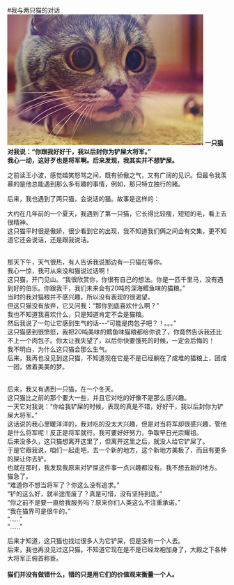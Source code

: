 #我与两只猫的对话
![cat](/images/blog/cat.jpg)
**一只猫对我说：“你跟我好好干，我以后封你为铲屎大将军。”<br>
我心一动，这好歹也是将军啊。后来发现，我其实并不想铲屎。**<br>

之前读王小波，感觉嬉笑怒骂之间，既有骄傲之气，又有广阔的见识。但最令我羡慕的是他总能遇到那么多有趣的事情，例如，那只特立独行的猪。<br>

后来，我也遇到了两只猫，会说话的猫。故事是这样的：<br>

大约在几年前的一个夏天，我遇到了第一只猫，它长得比较瘦，短短的毛，看上去很精神。<br>
这只猫平时很是傲娇，很少看到它的出现，我不知道我们俩之间会有交集，更不知道它还会说话，还是跟我说话。<br>
<br>

那天下午，天气很热，有人告诉我说那边有一只猫在等你。<br>
我心一惊，我可从来没和猫说过话啊！<br>
这只猫，开门见山。“我很欣赏你，你很有自己的想法。你是一匹千里马，没有遇到好的伯乐。你跟我干，我们未来会有20吨的深海鳕鱼味的猫粮。”<br>
当时的我对猫粮并不感兴趣，所以没有表现的很渴望。<br>
但这只猫没有放弃，它又问我：“那你到底喜欢什么啊？”<br>
我也不知道我喜欢什么，只是知道肯定不会是猫粮。<br>
然后我说了一句让它感到生气的话---“可能是肉包子吧？！。。。”<br>
这只猫感到很愤怒，我把20吨美味的鳕鱼味猫粮都给你说了，你竟然告诉我还比不上一个肉包子。你太让我失望了，以后你快要饿死的时候，一定会后悔的！<br>
我不明白，为什么这只猫会那么生气。<br>
后来，我再也没见到这只猫，不知道现在它是不是已经躺在了成堆的猫粮上，团成一团，做着美美的梦。<br>
<br>

后来，我又有遇到一只猫，在一个冬天。<br>
这只猫比之前的那个要大一些，并且它对吃的好像不是那么感兴趣。<br>
一天它对我说：“你给我铲屎的时候，表现的真是不错，好好干，我以后封你为铲屎大将军。”<br>
这话说的我心里暖洋洋的，我对吃的没太大兴趣，但是对当将军却很感兴趣，管他是什么将军呢！反正是将军就行。我可要好好努力，争取早日光宗耀祖。<br>
后来没多久，这只猫想离开这里了，但离开这里之后，就没人给它铲屎了。<br>
于是它跟我说，咱们一起走吧，去一个新的地方，这个新地方美极了，而且有更多的屎让你去铲。<br>
也就在那时，我发现我原来对铲屎这件事一点兴趣都没有。我不想去新的地方。<br>
猫急了。<br>
“难道你不想当将军了？你这么没有追求。”<br>
“铲的这么好，就半途而废了？真是可惜，没有坚持到底。”<br>
“你之前不是要一直给我服务吗？原来你们人类这么不注重承诺。”<br>
“我在猫界可是很牛的。”<br>
“......”<br>
“......”<br>

后来才知道，这只猫也找过很多人为它铲屎，但是没有一个人去。<br>
后来，我也再没见过这只猫。不知道它现在是不是已经龙袍加身了，大殿之下各种大将军正俯首称臣。<br>
<br>
**猫们并没有做错什么，错的只是用它们的价值观来衡量一个人。**<br>